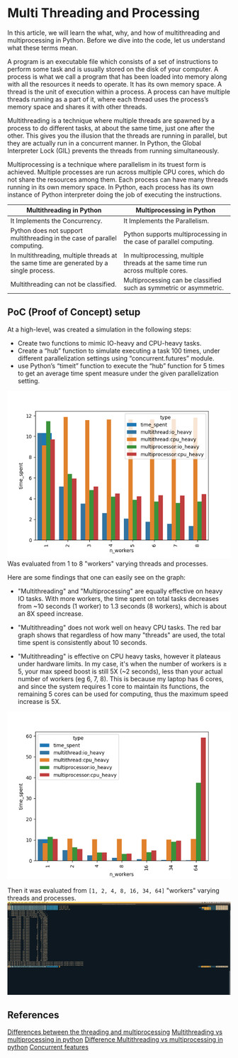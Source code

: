 # Multi Threading and Processing

In this article, we will learn the what, why, and how of multithreading and multiprocessing in Python. Before we dive into the code, let us understand what these terms mean.

A program is an executable file which consists of a set of instructions to perform some task and is usually stored on the disk of your computer.
A process is what we call a program that has been loaded into memory along with all the resources it needs to operate. It has its own memory space.
A thread is the unit of execution within a process. A process can have multiple threads running as a part of it, where each thread uses the process’s memory space and shares it with other threads.

Multithreading is a technique where multiple threads are spawned by a process to do different tasks, at about the same time, just one after the other. This gives you the illusion that the threads are running in parallel, but they are actually run in a concurrent manner. In Python, the Global Interpreter Lock (GIL) prevents the threads from running simultaneously.

Multiprocessing is a technique where parallelism in its truest form is achieved. Multiple processes are run across multiple CPU cores, which do not share the resources among them. Each process can have many threads running in its own memory space. In Python, each process has its own instance of Python interpreter doing the job of executing the instructions.

| Multithreading in Python                                                                | Multiprocessing in Python                                                        |
| --------------------------------------------------------------------------------------- | -------------------------------------------------------------------------------- |
| It Implements the Concurrency.                                                          | It Implements the Parallelism.                                                   |
| Python does not support multithreading in the case of parallel computing.               | Python supports multiprocessing in the case of parallel computing.               |
| In multithreading, multiple threads at the same time are generated by a single process. | In multiprocessing, multiple threads at the same time run across multiple cores. |
| Multithreading can not be classified.                                                   | Multiprocessing can be classified such as symmetric or asymmetric.               |

## PoC (Proof of Concept) setup

At a high-level, was created a simulation in the following steps:

- Create two functions to mimic IO-heavy and CPU-heavy tasks.
- Create a “hub” function to simulate executing a task 100 times, under different parallelization settings using “concurrent.futures” module.
- use Python’s “timeit” function to execute the “hub” function for 5 times to get an average time spent measure under the given parallelization setting.

![Graph](./images/fig1.png)
Was evaluated from 1 to 8 "workers" varying threads and processes.

Here are some findings that one can easily see on the graph:

- "Multithreading" and "Multiprocessing" are equally effective on heavy IO tasks. With more workers, the time spent on total tasks decreases from ~10 seconds (1 worker) to 1.3 seconds (8 workers), which is about an 8X speed increase.

- "Multithreading" does not work well on heavy CPU tasks. The red bar graph shows that regardless of how many "threads" are used, the total time spent is consistently about 10 seconds.

- "Multithreading" is effective on CPU heavy tasks, however it plateaus under hardware limits. In my case, it's when the number of workers is ≥ 5, your max speed boost is still 5X (~2 seconds), less than your actual number of workers (eg 6, 7, 8). This is because my laptop has 6 cores, and since the system requires 1 core to maintain its functions, the remaining 5 cores can be used for computing, thus the maximum speed increase is 5X.

![Graph 2](./images/fig3.png)

Then it was evaluated from `[1, 2, 4, 8, 16, 34, 64]` "workers" varying threads and processes.
![Resultados](./images/fig2.png)

## References

[Differences between the threading and multiprocessing](https://stackoverflow.com/questions/18114285/what-are-the-differences-between-the-threading-and-multiprocessing-modules)
[Multithreading vs multiprocessing in python](https://medium.com/contentsquare-engineering-blog/multithreading-vs-multiprocessing-in-python-ece023ad55a)
[Difference Multithreading vs multiprocessing in python](https://www.geeksforgeeks.org/difference-between-multithreading-vs-multiprocessing-in-python)
[Concurrent features](https://docs.python.org/3/library/concurrent.futures.html)
